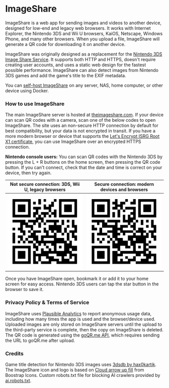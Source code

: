 # ImageShare

ImageShare is a web app for sending images and videos to another device, designed for low-end and legacy web browsers. It works with Internet Explorer, the Nintendo 3DS and Wii U browsers, KaiOS, Netscape, Windows Phone, and many other browsers. When you upload a file, ImageShare will generate a QR code for downloading it on another device.

ImageShare was originally designed as a replacement for the [Nintendo 3DS Image Share Service](https://web.archive.org/web/20170822055326/https://www.nintendo.com/3ds/image-share). It supports both HTTP and HTTPS, doesn't require creating user accounts, and uses a static web design for the fastest possible performance. ImageShare can also detect images from Nintendo 3DS games and add the game's title to the EXIF metadata.

You can [self-host ImageShare](DEV.md) on any server, NAS, home computer, or other device using Docker.

### How to use ImageShare

The main ImageShare server is hosted at [theimageshare.com](http://theimageshare.com/). If your device can scan QR codes with a camera, scan one of the below codes to open ImageShare. The site uses an non-secure HTTP connection by default for best compatibility, but your data is not encrypted in transit. If you have a more modern browser or device that supports the [Let's Encrypt ISRG Root X1 certificate](https://letsencrypt.org/docs/certificate-compatibility/), you can use ImageShare over an encrypted HTTPS connection.

**Nintendo console users:** You can scan QR codes with the Nintendo 3DS by pressing the L + R buttons on the home screen, then pressing the QR code button. If you can't connect, check that the date and time is correct on your device, then try again.

| Not secure connection: 3DS, Wii U, legacy browsers | Secure connection: modern devices and browsers |
| :---: | :---: |
| ![QR code](/qr-img-http.png) | ![QR code](/qr-img-https.png) |

Once you have ImageShare open, bookmark it or add it to your home screen for easy access. Nintendo 3DS users can tap the  star button in the browser to save it.

### Privacy Policy & Terms of Service

ImageShare uses [Plausible Analytics](https://plausible.io) to report anonymous usage data, including how many times the app is used and the browser/device used. Uploaded images are only stored on ImageShare servers until the upload to the third-party service is complete, then the copy on ImageShare is deleted. The QR code is generated using the [goQR.me API](https://goqr.me/api/), which requires sending the URL to goQR.me after upload.

### Credits

Game title detection for Nintendo 3DS images uses [3dsdb by hax0kartik](https://github.com/hax0kartik/3dsdb). The ImageShare icon and logo is based on [Cloud arrow up fill](https://icons.getbootstrap.com/icons/cloud-arrow-up-fill/) from Boostrap Icons. Custom robots.txt file for blocking AI crawlers provided by [ai.robots.txt](https://github.com/ai-robots-txt/ai.robots.txt).